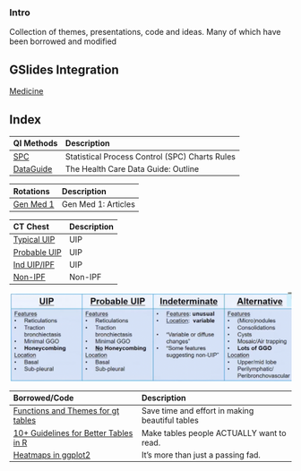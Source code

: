 ### Intro

Collection of themes, presentations, code and ideas. Many of which have been borrowed and modified

## GSlides Integration

[Medicine](https://docs.google.com/presentation/d/e/2PACX-1vSEOl799T-PCAQyMmYVAwB9_d0iDkslyIUFhLj3GfsY0jRrnWwOlu8O7MFDOJN1Y_zZUzJPINlByobB/pub?start=true&loop=true&delayms=60000)

## Index

| QI Methods                                                                                                                                        | Description                                                            |
|:-----------------------------------------------------------------------------------------------------------------------------------------------|:-----------------------------------------------------------------------|
| [SPC](https://c-baillie.github.io/rules/)| Statistical Process Control (SPC) Charts Rules                                                      |
|[DataGuide](https://c-baillie.github.io/DataGuide) | The Health Care Data Guide: Outline                                                        | 


| Rotations                                                                                                                                       | Description      |
|:-----------------------------------------------------------------------------------------------------------------------------------------------|:-----------------------------------------------------------------------|
| [Gen Med 1](https://c-baillie.github.io/med1) | Gen Med 1: Articles                                                                            |

| CT Chest                                                                                                                                     | Description      |
|:-----------------------------------------------------------------------------------------------------------------------------------------------|:-----------------------------------------------------------------------|
| [Typical UIP](https://www.pacsbin.com/c/b1Kd-L9R0G?ww=1400&wc=-500&i=301) | UIP                                                                        |
| [Probable UIP](https://www.pacsbin.com/c/-ylK6AuFPQz?ww=1400&wc=-500&i=86&s=1) | UIP                                                                        |
| [Ind UIP/IPF](https://www.pacsbin.com/c/bJDaIHF3IG?ww=1400&wc=-500&i=36) | UIP                                                                        |
| [Non-IPF](https://www.pacsbin.com/c/Zkv_UUtn8f?ww=1400&wc=-500&s=0&i=27) | Non-IPF                                                                       |

![ILD](ILD1.png)

| Borrowed/Code                                                                                                                                      | Description                  |      
|:-----------------------------------------------------------------------------------------------------------------------------------------------|:-----------------------------------------------------------------------|
| [Functions and Themes for gt tables](https://themockup.blog/posts/2020-09-26-functions-and-themes-for-gt-tables)                               | Save time and effort in making beautiful tables                        |
| [10+ Guidelines for Better Tables in R](https://themockup.blog/posts/2020-09-04-10-table-rules-in-r)                                           | Make tables people ACTUALLY want to read.                              |
| [Heatmaps in ggplot2](https://themockup.blog/posts/2020-08-28-heatmaps-in-ggplot2)                                                             | It’s more than just a passing fad.                                     |

